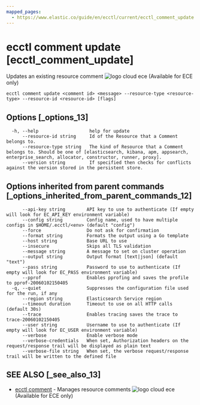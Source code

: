 ```yaml
---
mapped_pages:
  - https://www.elastic.co/guide/en/ecctl/current/ecctl_comment_update.html
---
```


# ecctl comment update [ecctl_comment_update]

Updates an existing resource comment ![logo cloud ece](https://doc-icons.s3.us-east-2.amazonaws.com/logo_cloud_ece.svg "Supported on {{ece}}") (Available for ECE only)

```
ecctl comment update <comment id> <message> --resource-type <resource-type> --resource-id <resource-id> [flags]
```


## Options [_options_13]

```
  -h, --help                   help for update
      --resource-id string     Id of the Resource that a Comment belongs to.
      --resource-type string   The kind of Resource that a Comment belongs to. Should be one of [elasticsearch, kibana, apm, appsearch, enterprise_search, allocator, constructor, runner, proxy].
      --version string         If specified then checks for conflicts against the version stored in the persistent store.
```


## Options inherited from parent commands [_options_inherited_from_parent_commands_12]

```
      --api-key string        API key to use to authenticate (If empty will look for EC_API_KEY environment variable)
      --config string         Config name, used to have multiple configs in $HOME/.ecctl/<env> (default "config")
      --force                 Do not ask for confirmation
      --format string         Formats the output using a Go template
      --host string           Base URL to use
      --insecure              Skips all TLS validation
      --message string        A message to set on cluster operation
      --output string         Output format [text|json] (default "text")
      --pass string           Password to use to authenticate (If empty will look for EC_PASS environment variable)
      --pprof                 Enables pprofing and saves the profile to pprof-20060102150405
  -q, --quiet                 Suppresses the configuration file used for the run, if any
      --region string         Elasticsearch Service region
      --timeout duration      Timeout to use on all HTTP calls (default 30s)
      --trace                 Enables tracing saves the trace to trace-20060102150405
      --user string           Username to use to authenticate (If empty will look for EC_USER environment variable)
      --verbose               Enable verbose mode
      --verbose-credentials   When set, Authorization headers on the request/response trail will be displayed as plain text
      --verbose-file string   When set, the verbose request/response trail will be written to the defined file
```


## SEE ALSO [_see_also_13]

* [ecctl comment](/reference/ecctl_comment.md)	 - Manages resource comments ![logo cloud ece](https://doc-icons.s3.us-east-2.amazonaws.com/logo_cloud_ece.svg "Supported on {{ece}}") (Available for ECE only)

